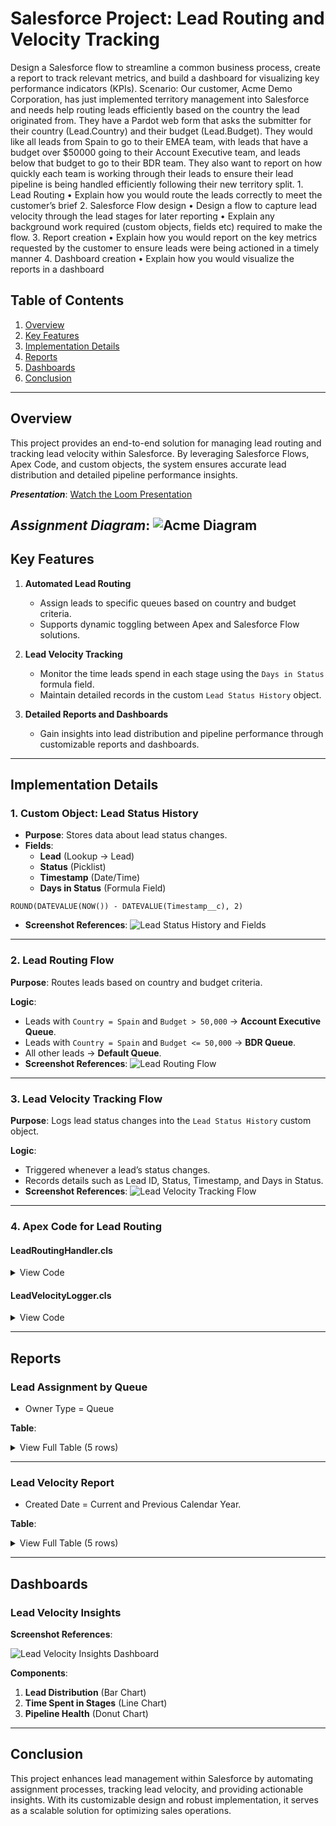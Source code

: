 # Salesforce Project: Lead Routing and Velocity Tracking
Design a Salesforce flow to streamline a common business process, create a report to track relevant metrics, and build a dashboard for visualizing key performance indicators (KPIs).
Scenario:
Our customer, Acme Demo Corporation, has just implemented territory management into Salesforce and needs help routing leads efficiently based on the country the lead originated from. They have a Pardot web form that asks the submitter for their country (Lead.Country) and their budget (Lead.Budget). They would like all leads from Spain to go to their EMEA team, with leads that have a budget over $50000 going to their Account Executive team, and leads below that budget to go to their BDR team. They also want to report on how quickly each team is working through their leads to ensure their lead pipeline is being handled efficiently following their new territory split.
    1. Lead Routing
    • Explain how you would route the leads correctly to meet the customer’s brief
    2. Salesforce Flow design
    • Design a flow to capture lead velocity through the lead stages for later reporting
    • Explain any background work required (custom objects, fields etc) required to make the flow.
    3. Report creation
    • Explain how you would report on the key metrics requested by the customer to ensure leads were being actioned in a timely manner
    4. Dashboard creation
    • Explain how you would visualize the reports in a dashboard

## **Table of Contents**

1. [Overview](#overview)
2. [Key Features](#key-features)
3. [Implementation Details](#implementation-details)
4. [Reports](#reports)
5. [Dashboards](#dashboards)
6. [Conclusion](#conclusion)

---

## **Overview**

This project provides an end-to-end solution for managing lead routing and tracking lead velocity within Salesforce. By leveraging Salesforce Flows, Apex Code, and custom objects, the system ensures accurate lead distribution and detailed pipeline performance insights.

***Presentation***: [Watch the Loom Presentation](https://www.loom.com/share/55864cb2a5dc487aa708e5862679b183?sid=70353eff-9013-4a94-9529-3840f0f6379c)

***Assignment Diagram***:
  ![Acme Diagram](Screenshots/Acme%20Demo%20Diagram.png)
--------------

## **Key Features**

1. **Automated Lead Routing**

   - Assign leads to specific queues based on country and budget criteria.
   - Supports dynamic toggling between Apex and Salesforce Flow solutions.
2. **Lead Velocity Tracking**

   - Monitor the time leads spend in each stage using the `Days in Status` formula field.
   - Maintain detailed records in the custom `Lead Status History` object.
3. **Detailed Reports and Dashboards**

   - Gain insights into lead distribution and pipeline performance through customizable reports and dashboards.

---

## **Implementation Details**

### **1. Custom Object: Lead Status History**

- **Purpose**: Stores data about lead status changes.
- **Fields**:
  - **Lead** (Lookup → Lead)
  - **Status** (Picklist)
  - **Timestamp** (Date/Time)
  - **Days in Status** (Formula Field)

```apex
ROUND(DATEVALUE(NOW()) - DATEVALUE(Timestamp__c), 2)
```

- **Screenshot References**:
  ![Lead Status History and Fields](Screenshots/Lead%20Status%20History%20and%20Fields.png)

---

### **2. Lead Routing Flow**

**Purpose**: Routes leads based on country and budget criteria.

**Logic**:

- Leads with `Country = Spain` and `Budget > 50,000` → **Account Executive Queue**.
- Leads with `Country = Spain` and `Budget <= 50,000` → **BDR Queue**.
- All other leads → **Default Queue**.
- **Screenshot References**:
  ![Lead Routing Flow](Screenshots/Lead%20Routing%20Flow.png)

---

### **3. Lead Velocity Tracking Flow**

**Purpose**: Logs lead status changes into the `Lead Status History` custom object.

**Logic**:

- Triggered whenever a lead’s status changes.
- Records details such as Lead ID, Status, Timestamp, and Days in Status.
- **Screenshot References**:
  ![Lead Velocity Tracking Flow](Screenshots/Lead%20Velocity%20Tracking%20Flow.png)

---

### **4. Apex Code for Lead Routing**

#### **LeadRoutingHandler.cls**

<details>
<summary>View Code</summary>

```apex
public class LeadRoutingHandler {
    public static void assignLead(Lead newLead) {
        if (newLead.Country == 'Spain' && newLead.Budget__c > 50000) {
            newLead.OwnerId = getQueueId('Account Executive Queue');
        } else if (newLead.Country == 'Spain') {
            newLead.OwnerId = getQueueId('BDR Queue');
        } else {
            newLead.OwnerId = getQueueId('Default Queue');
        }
    }

    private static Id getQueueId(String queueName) {
        return [SELECT Id FROM Group WHERE Name = :queueName AND Type = 'Queue' LIMIT 1].Id;
    }
}
```

</details>

#### **LeadVelocityLogger.cls**

<details>
<summary>View Code</summary>

```apex
public class LeadVelocityLogger {
    public static void logStatusChange(Lead oldLead, Lead newLead) {
        if (oldLead.Status != newLead.Status) {
            Lead_Status_History__c history = new Lead_Status_History__c(
                Lead__c = newLead.Id,
                Status__c = newLead.Status,
                Timestamp__c = System.now()
            );
            insert history;
        }
    }
}
```

</details>

---

## **Reports**

### **Lead Assignment by Queue**

- Owner Type = Queue

**Table**:

<details>
<summary>View Full Table (5 rows)</summary>

| First Name | Last Name | Company / Account  | Budget | Lead Owner              |
| :--------- | :-------- | :----------------- | :----- | :---------------------- |
| Henry      | Moore     | Skyline Tech       | 88890  | Account Executive Queue |
| Olivia     | Williams  | MegaSys            | 66677  | Account Executive Queue |
| Sophia     | Taylor    | CloudNova          | 98789  | Account Executive Queue |
| Liam       | Rodriguez | Greenfield Systems | 90123  | Account Executive Queue |
| Luna       | Davis     | FusionWorks        | 67890  | Account Executive Queue |

<!-- Add remaining 45 rows here -->

</details>

---

### **Lead Velocity Report**

- Created Date = Current and Previous Calendar Year.

**Table**:

<details>
<summary>View Full Table (5 rows)</summary>

| Lead            | Timestamp        | Days in Status | Status               |
| :-------------- | :--------------- | :------------- | :------------------- |
| Ethan Taylor    | 11.12.2024 00:00 | 28             | Open - Not Contacted |
| Liam Smith      | 10.12.2024 00:00 | 29             | Open - Not Contacted |
| Harper Moore    | 10.12.2024 00:00 | 29             | Open - Not Contacted |
| Sophia Martinez | 5.12.2024 00:00  | 34             | Open - Not Contacted |
| Mason Taylor    | 1.12.2024 00:00  | 38             | Open - Not Contacted |

**File**: [Lead Velocity Report.csv](Reports%20and%20Dashboards/Lead%20Velocity%20Report.csv)

</details>

---

## **Dashboards**

### **Lead Velocity Insights**

**Screenshot References**:

![Lead Velocity Insights Dashboard](Reports%20and%20Dashboards/Lead%20Velocity%20Insights%20Dashboard.png)

**Components**:

1. **Lead Distribution** (Bar Chart)
2. **Time Spent in Stages** (Line Chart)
3. **Pipeline Health** (Donut Chart)

---

## **Conclusion**

This project enhances lead management within Salesforce by automating assignment processes, tracking lead velocity, and providing actionable insights. With its customizable design and robust implementation, it serves as a scalable solution for optimizing sales operations.
